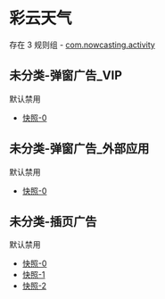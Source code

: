 # 彩云天气

存在 3 规则组 - [com.nowcasting.activity](/src/apps/com.nowcasting.activity.ts)

## 未分类-弹窗广告\_VIP

默认禁用

- [快照-0](https://i.gkd.li/i/13405130)

## 未分类-弹窗广告\_外部应用

默认禁用

- [快照-0](https://i.gkd.li/i/13405131)

## 未分类-插页广告

默认禁用

- [快照-0](https://i.gkd.li/i/13690826)
- [快照-1](https://i.gkd.li/i/13690822)
- [快照-2](https://i.gkd.li/i/13690830)
